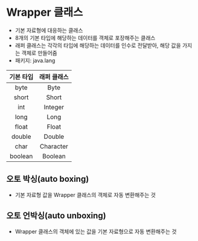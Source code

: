 # Wrapper 클래스
- 기본 자료형에 대응하는 클래스
- 8개의 기본 타입에 해당하는 데이터를 객체로 포장해주는 클래스
- 래퍼 클래스는 각각의 타입에 해당하는 데이터를 인수로 전달받아, 해당 값을 가지는 객체로 만들어줌
- 패키지: java.lang

기본 타입 | 래퍼 클래스
|:---:|:---:|
byte|Byte
short|Short
int|Integer
long|Long
float|Float
double|Double
char|Character
boolean|Boolean

## 오토 박싱(auto boxing)
- 기본 자료형 값을 Wrapper 클래스의 객체로 자동 변환해주는 것


## 오토 언박싱(auto unboxing)
- Wrapper 클래스의 객체에 있는 값을 기본 자료형으로 자동 변환해주는 것
